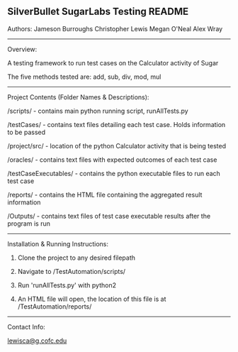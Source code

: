 SilverBullet SugarLabs Testing README
-------------------------------------
Authors:
Jameson Burroughs
Christopher Lewis
Megan O'Neal
Alex Wray

-------------------------------------

Overview:

A testing framework to run test cases on the Calculator activity of Sugar

The five methods tested are: add, sub, div, mod, mul

-------------------------------------

Project Contents (Folder Names & Descriptions):

/scripts/ - contains main python running script, runAllTests.py

/testCases/ - contains text files detailing each test case. Holds information to be passed

/project/src/ - location of the python Calculator activity that is being tested

/oracles/ - contains text files with expected outcomes of each test case

/testCaseExecutables/ - contains the python executable files to run each test case

/reports/ - contains the HTML file containing the aggregated result information

/Outputs/ - contains text files of test case executable results after the program is run

-------------------------------------

Installation & Running Instructions:

1. Clone the project to any desired filepath

2. Navigate to /TestAutomation/scripts/

3. Run 'runAllTests.py' with python2

4. An HTML file will open, the location of this file is at /TestAutomation/reports/

-------------------------------------

Contact Info:

lewisca@g.cofc.edu
